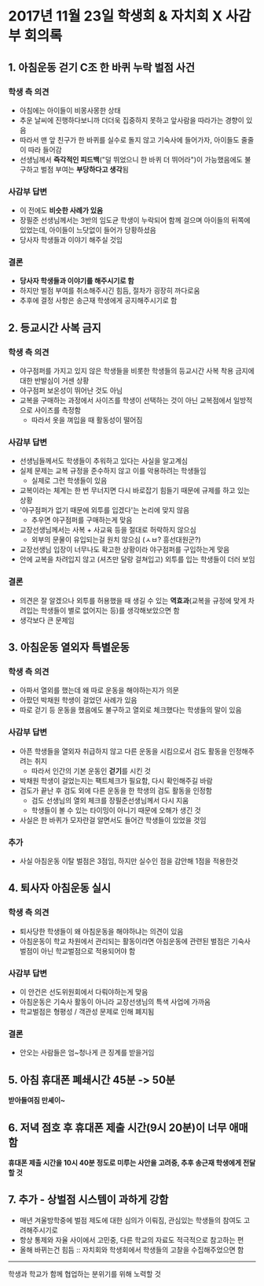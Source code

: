 # 2017년 11월 23일 학생회 & 자치회 X 사감부 회의록

## 1. 아침운동 걷기 C조 한 바퀴 누락 벌점 사건

### 학생 측 의견
- 아침에는 아이들이 비몽사몽한 상태
- 추운 날씨에 진행하다보니까 더더욱 집중하지 못하고 앞사람을 따라가는 경향이 있음
- 따라서 맨 앞 친구가 한 바퀴를 실수로 돌지 않고 기숙사에 들어가자, 아이들도 줄줄이 따라 들어감
- 선생님께서 **즉각적인 피드백**("덜 뛰었으니 한 바퀴 더 뛰어라")이 가능했음에도 불구하고 벌점 부여는 **부당하다고 생각**됨

### 사감부 답변
- 이 전에도 **비슷한 사례가 있음**
- 장필준 선생님께서는 3반의 임도균 학생이 누락되어 함께 걸으며 아이들의 뒤쪽에 있었는데, 아이들이 느닷없이 들어가 당황하셨음
- 당사자 학생들과 이야기 해주실 것임

### 결론
- **당사자 학생들과 이야기를 해주시기로 함**
- 하지만 벌점 부여를 취소해주시긴 힘듬, 절차가 굉장히 까다로움
- 추후에 결정 사항은 송근재 학생에게 공지해주시기로 함

## 2. 등교시간 사복 금지

### 학생 측 의견
- 야구점퍼를 가지고 있지 않은 학생들을 비롯한 학생들의 등교시간 사복 착용 금지에 대한 반발심이 거센 상황
- 야구점퍼 보온성이 뛰어난 것도 아님
- 교복을 구매하는 과정에서 사이즈를 학생이 선택하는 것이 아닌 교복점에서 일방적으로 사이즈를 측정함
  - 따라서 옷을 껴입을 때 활동성이 떨어짐

### 사감부 답변
- 선생님들께서도 학생들이 추워하고 있다는 사실을 알고계심
- 실제 문제는 교복 규정을 준수하지 않고 이를 악용하려는 학생들임
  - 실제로 그런 학생들이 있음
- 교복이라는 체계는 한 번 무너지면 다시 바로잡기 힘들기 때문에 규제를 하고 있는 상황
- '야구점퍼가 없기 때문에 외투를 입겠다'는 논리에 맞지 않음
  - 추우면 야구점퍼를 구매하는게 맞음
- 교장선생님께서는 사복 + 사교육 등을 절대로 허락하지 않으심
  - 외부의 문물이 유입되는걸 원치 않으심 (ㅅㅂ? 흥선대원군?)
- 교장선생님 입장이 너무나도 확고한 상황이라 야구점퍼를 구입하는게 맞음
- 안에 교복을 차려입지 않고 (셔츠만 달랑 걸쳐입고) 외투를 입는 학생들이 더러 보임

### 결론
- 의견은 잘 알겠으나 외투를 허용했을 때 생길 수 있는 **역효과**(교복을 규정에 맞게 차려입는 학생들이 별로 없어지는 등)를 생각해보았으면 함
- 생각보다 큰 문제임

## 3. 아침운동 열외자 특별운동

### 학생 측 의견
- 아파서 열외를 했는데 왜 따로 운동을 해야하는지가 의문
- 아팠던 박채원 학생이 걸었던 사례가 있음
- 따로 걷기 등 운동을 했음에도 불구하고 열외로 체크했다는 학생들의 말이 있음

### 사감부 답변
- 아픈 학생들을 열외자 취급하지 않고 다른 운동을 시킴으로서 검도 활동을 인정해주려는 취지
  - 따라서 인간의 기본 운동인 **걷기**를 시킨 것
- 박채원 학생이 걸었는지는 팩트체크가 필요함, 다시 확인해주길 바람
- 검도가 끝난 후 검도 외에 다른 운동을 한 학생의 검도 활동을 인정함
  - 검도 선생님의 열외 체크를 장필준선생님께서 다시 지움
  - 학생들이 볼 수 있는 타이밍이 아니기 때문에 오해가 생긴 것
- 사실은 한 바퀴가 모자란걸 알면서도 들어간 학생들이 있었을 것임

### 추가
- 사실 아침운동 이탈 벌점은 3점임, 하지만 실수인 점을 감안해 1점을 적용한것

## 4. 퇴사자 아침운동 실시

### 학생 측 의견
- 퇴사당한 학생들이 왜 아침운동을 해야하냐는 의견이 있음
- 아침운동이 학교 차원에서 관리되는 활동이라면 아침운동에 관련된 벌점은 기숙사 벌점이 아닌 학교벌점으로 적용되어야 함

### 사감부 답변
- 이 안건은 선도위원회에서 다뤄야하는게 맞음
- 아침운동은 기숙사 활동이 아니라 교장선생님의 특색 사업에 가까움
- 학교벌점은 형평성 / 객관성 문제로 인해 폐지됨

### 결론
- 안오는 사람들은 엄~청나게 큰 징계를 받을거임

## 5. 아침 휴대폰 폐쇄시간 45분 -> 50분
**받아들여짐 만셰이~**

## 6. 저녁 점호 후 휴대폰 제출 시간(9시 20분)이 너무 애매함
**휴대폰 제출 시간을 10시 40분 정도로 미루는 사안을 고려중, 추후 송근재 학생에게 전달할 것**

## 7. 추가 - 상벌점 시스템이 과하게 강함
- 매년 겨울방학중에 벌점 제도에 대한 심의가 이뤄짐, 관심있는 학생들의 참여도 고려해주시기로
- 항상 통제와 자율 사이에서 고민중, 다른 학교의 자료도 적극적으로 참고하는 편
- 올해 바뀌는건 힘듬 :: 자치회와 학생회에서 학생들의 고찰을 수집해주었으면 함

---
학생과 학교가 함께 협업하는 분위기를 위해 노력할 것